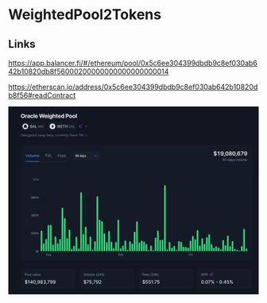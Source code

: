# WeightedPool2Tokens


## Links

https://app.balancer.fi/#/ethereum/pool/0x5c6ee304399dbdb9c8ef030ab642b10820db8f56000200000000000000000014

https://etherscan.io/address/0x5c6ee304399dbdb9c8ef030ab642b10820db8f56#readContract

![Alt text](image.png)

